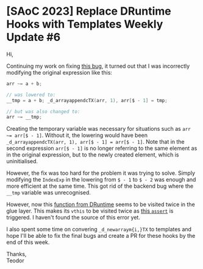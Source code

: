# [SAoC 2023] Replace DRuntime Hooks with Templates Weekly Update #6

Hi,

Continuing my work on fixing [this bug](https://issues.dlang.org/show_bug.cgi?id=24159), it turned out that I was incorrectly modifying the original expression like this:

```d
arr ~= a + b;

// was lowered to:
__tmp = a + b; _d_arrayappendcTX(arr, 1), arr[$ - 1] = tmp;

// but was also changed to:
arr ~= __tmp;
```

Creating the temporary variable was necessary for situations such as `arr ~= arr[$ - 1]`.
Without it, the lowering would have been `_d_arrayappendcTX(arr, 1), arr[$ - 1] = arr[$ - 1]`.
Note that in the second expression `arr[$ - 1]` is no longer referring to the same element as in the original expression, but to the newly created element, which is uninitialised.

However, the fix was too hard for the problem it was trying to solve.
Simply modifying the `IndexExp` in the lowering from `$ - 1` to `$ - 2` was enough and more efficient at the same time.
This got rid of the backend bug where the `__tmp` variable was unrecognised.

However, now this [function from DRuntime](https://github.com/dlang/dmd/blob/49690857b45f3f378ff84ff12ece51f6248a0303/druntime/src/core/demangle.d#L2141) seems to be visited twice in the glue layer.
This makes its `vthis` to be visited twice as [this `assert`](https://github.com/dlang/dmd/blob/49690857b45f3f378ff84ff12ece51f6248a0303/compiler/src/dmd/glue.d#L949) is triggered.
I haven't found the source of this error yet.

I also spent some time on convering `_d_newarraym{i,}TX` to templates and hope I'll be able to fix the final bugs and create a PR for these hooks by the end of this week.

Thanks,\
Teodor
